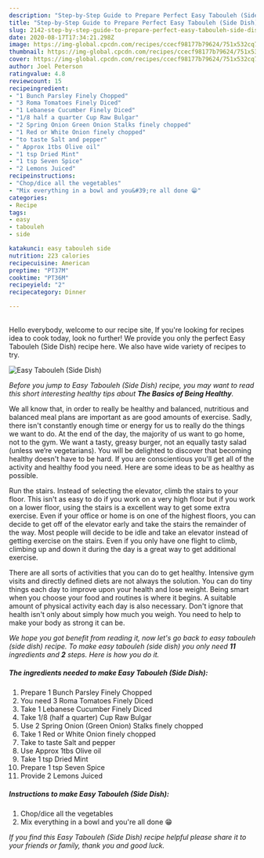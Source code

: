 ```yaml
---
description: "Step-by-Step Guide to Prepare Perfect Easy Tabouleh (Side Dish)"
title: "Step-by-Step Guide to Prepare Perfect Easy Tabouleh (Side Dish)"
slug: 2142-step-by-step-guide-to-prepare-perfect-easy-tabouleh-side-dish
date: 2020-08-17T17:34:21.298Z
image: https://img-global.cpcdn.com/recipes/ccecf98177b79624/751x532cq70/easy-tabouleh-side-dish-recipe-main-photo.jpg
thumbnail: https://img-global.cpcdn.com/recipes/ccecf98177b79624/751x532cq70/easy-tabouleh-side-dish-recipe-main-photo.jpg
cover: https://img-global.cpcdn.com/recipes/ccecf98177b79624/751x532cq70/easy-tabouleh-side-dish-recipe-main-photo.jpg
author: Joel Peterson
ratingvalue: 4.8
reviewcount: 15
recipeingredient:
- "1 Bunch Parsley Finely Chopped"
- "3 Roma Tomatoes Finely Diced"
- "1 Lebanese Cucumber Finely Diced"
- "1/8 half a quarter Cup Raw Bulgar"
- "2 Spring Onion Green Onion Stalks finely chopped"
- "1 Red or White Onion finely chopped"
- "to taste Salt and pepper"
- " Approx 1tbs Olive oil"
- "1 tsp Dried Mint"
- "1 tsp Seven Spice"
- "2 Lemons Juiced"
recipeinstructions:
- "Chop/dice all the vegetables"
- "Mix everything in a bowl and you&#39;re all done 😁"
categories:
- Recipe
tags:
- easy
- tabouleh
- side

katakunci: easy tabouleh side 
nutrition: 223 calories
recipecuisine: American
preptime: "PT37M"
cooktime: "PT36M"
recipeyield: "2"
recipecategory: Dinner

---
```

<br>
Hello everybody, welcome to our recipe site, If you're looking for recipes idea to cook today, look no further! We provide you only the perfect Easy Tabouleh (Side Dish) recipe here. We also have wide variety of recipes to try.
<br>


![Easy Tabouleh (Side Dish)](https://img-global.cpcdn.com/recipes/ccecf98177b79624/751x532cq70/easy-tabouleh-side-dish-recipe-main-photo.jpg)

<i>Before you jump to Easy Tabouleh (Side Dish) recipe, you may want to read this short interesting healthy tips about <strong>The Basics of Being Healthy</strong>.</i>

We all know that, in order to really be healthy and balanced, nutritious and balanced meal plans are important as are good amounts of exercise. Sadly, there isn't constantly enough time or energy for us to really do the things we want to do. At the end of the day, the majority of us want to go home, not to the gym. We want a tasty, greasy burger, not an equally tasty salad (unless we’re vegetarians). You will be delighted to discover that becoming healthy doesn't have to be hard. If you are conscientious you'll get all of the activity and healthy food you need. Here are some ideas to be as healthy as possible.

Run the stairs. Instead of selecting the elevator, climb the stairs to your floor. This isn't as easy to do if you work on a very high floor but if you work on a lower floor, using the stairs is a excellent way to get some extra exercise. Even if your office or home is on one of the highest floors, you can decide to get off of the elevator early and take the stairs the remainder of the way. Most people will decide to be idle and take an elevator instead of getting exercise on the stairs. Even if you only have one flight to climb, climbing up and down it during the day is a great way to get additional exercise. 

There are all sorts of activities that you can do to get healthy. Intensive gym visits and directly defined diets are not always the solution. You can do tiny things each day to improve upon your health and lose weight. Being smart when you choose your food and routines is where it begins. A suitable amount of physical activity each day is also necessary. Don't ignore that health isn't only about simply how much you weigh. You need to help to make your body as strong it can be. 


<i>We hope you got benefit from reading it, now let's go back to easy tabouleh (side dish) recipe. To make easy tabouleh (side dish) you only need <strong>11</strong> ingredients and <strong>2</strong> steps. Here is how you do it.
</i>

##### The ingredients needed to make Easy Tabouleh (Side Dish):

1. Prepare 1 Bunch Parsley Finely Chopped
1. You need 3 Roma Tomatoes Finely Diced
1. Take 1 Lebanese Cucumber Finely Diced
1. Take 1/8 (half a quarter) Cup Raw Bulgar
1. Use 2 Spring Onion (Green Onion) Stalks finely chopped
1. Take 1 Red or White Onion finely chopped
1. Take to taste Salt and pepper
1. Use  Approx 1tbs Olive oil
1. Take 1 tsp Dried Mint
1. Prepare 1 tsp Seven Spice
1. Provide 2 Lemons Juiced


##### Instructions to make Easy Tabouleh (Side Dish):

1. Chop/dice all the vegetables
1. Mix everything in a bowl and you&#39;re all done 😁


<i>If you find this Easy Tabouleh (Side Dish) recipe helpful please share it to your friends or family, thank you and good luck.</i>
